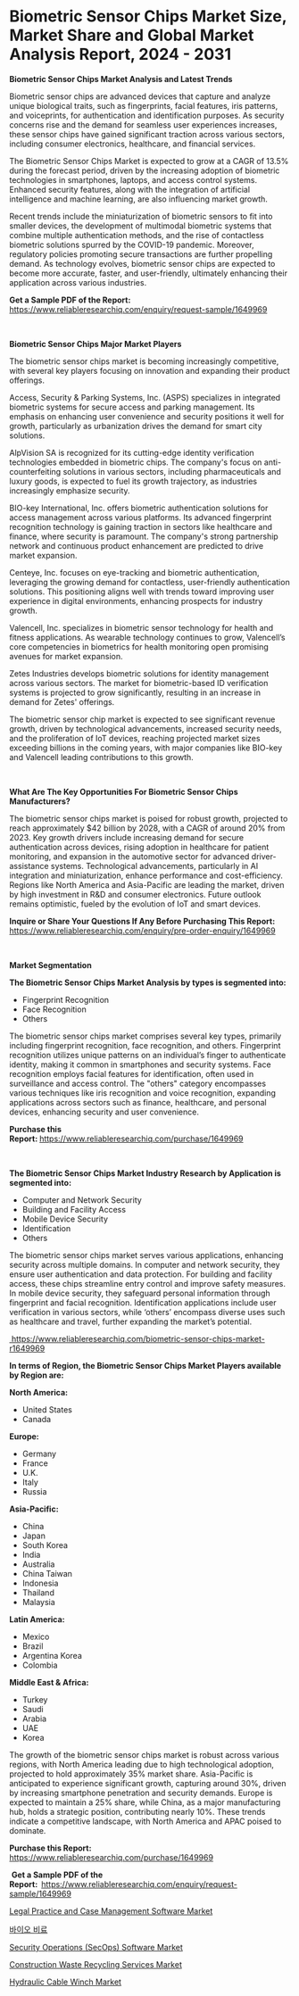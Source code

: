 <p><h1>Biometric Sensor Chips Market Size, Market Share and Global Market Analysis Report, 2024 - 2031</h1></p><p><strong>Biometric Sensor Chips Market Analysis and Latest Trends</strong></p>
<p><p>Biometric sensor chips are advanced devices that capture and analyze unique biological traits, such as fingerprints, facial features, iris patterns, and voiceprints, for authentication and identification purposes. As security concerns rise and the demand for seamless user experiences increases, these sensor chips have gained significant traction across various sectors, including consumer electronics, healthcare, and financial services.</p><p>The Biometric Sensor Chips Market is expected to grow at a CAGR of 13.5% during the forecast period, driven by the increasing adoption of biometric technologies in smartphones, laptops, and access control systems. Enhanced security features, along with the integration of artificial intelligence and machine learning, are also influencing market growth. </p><p>Recent trends include the miniaturization of biometric sensors to fit into smaller devices, the development of multimodal biometric systems that combine multiple authentication methods, and the rise of contactless biometric solutions spurred by the COVID-19 pandemic. Moreover, regulatory policies promoting secure transactions are further propelling demand. As technology evolves, biometric sensor chips are expected to become more accurate, faster, and user-friendly, ultimately enhancing their application across various industries.</p></p>
<p><strong>Get a Sample PDF of the Report:&nbsp;</strong> <a href="https://www.reliableresearchiq.com/enquiry/request-sample/1649969?utm_campaign=99&utm_medium=2&utm_source=Github&utm_content=ia&utm_term=08122024&utm_id=biometric-sensor-chips">https://www.reliableresearchiq.com/enquiry/request-sample/1649969</a></p>
<p>&nbsp;</p>
<p><strong>Biometric Sensor Chips Major Market Players</strong></p>
<p><p>The biometric sensor chips market is becoming increasingly competitive, with several key players focusing on innovation and expanding their product offerings. </p><p>Access, Security & Parking Systems, Inc. (ASPS) specializes in integrated biometric systems for secure access and parking management. Its emphasis on enhancing user convenience and security positions it well for growth, particularly as urbanization drives the demand for smart city solutions.</p><p>AlpVision SA is recognized for its cutting-edge identity verification technologies embedded in biometric chips. The company's focus on anti-counterfeiting solutions in various sectors, including pharmaceuticals and luxury goods, is expected to fuel its growth trajectory, as industries increasingly emphasize security.</p><p>BIO-key International, Inc. offers biometric authentication solutions for access management across various platforms. Its advanced fingerprint recognition technology is gaining traction in sectors like healthcare and finance, where security is paramount. The company's strong partnership network and continuous product enhancement are predicted to drive market expansion.</p><p>Centeye, Inc. focuses on eye-tracking and biometric authentication, leveraging the growing demand for contactless, user-friendly authentication solutions. This positioning aligns well with trends toward improving user experience in digital environments, enhancing prospects for industry growth.</p><p>Valencell, Inc. specializes in biometric sensor technology for health and fitness applications. As wearable technology continues to grow, Valencell’s core competencies in biometrics for health monitoring open promising avenues for market expansion.</p><p>Zetes Industries develops biometric solutions for identity management across various sectors. The market for biometric-based ID verification systems is projected to grow significantly, resulting in an increase in demand for Zetes' offerings.</p><p>The biometric sensor chip market is expected to see significant revenue growth, driven by technological advancements, increased security needs, and the proliferation of IoT devices, reaching projected market sizes exceeding billions in the coming years, with major companies like BIO-key and Valencell leading contributions to this growth.</p></p>
<p>&nbsp;</p>
<p><strong>What Are The Key Opportunities For Biometric Sensor Chips Manufacturers?</strong></p>
<p><p>The biometric sensor chips market is poised for robust growth, projected to reach approximately $42 billion by 2028, with a CAGR of around 20% from 2023. Key growth drivers include increasing demand for secure authentication across devices, rising adoption in healthcare for patient monitoring, and expansion in the automotive sector for advanced driver-assistance systems. Technological advancements, particularly in AI integration and miniaturization, enhance performance and cost-efficiency. Regions like North America and Asia-Pacific are leading the market, driven by high investment in R&D and consumer electronics. Future outlook remains optimistic, fueled by the evolution of IoT and smart devices.</p></p>
<p><strong>Inquire or Share Your Questions If Any Before Purchasing This Report:</strong> <a href="https://www.reliableresearchiq.com/enquiry/pre-order-enquiry/1649969?utm_campaign=99&utm_medium=2&utm_source=Github&utm_content=ia&utm_term=08122024&utm_id=biometric-sensor-chips">https://www.reliableresearchiq.com/enquiry/pre-order-enquiry/1649969</a></p>
<p>&nbsp;</p>
<p><strong>Market Segmentation</strong></p>
<p><strong>The Biometric Sensor Chips Market Analysis by types is segmented into:</strong></p>
<p><ul><li>Fingerprint Recognition</li><li>Face Recognition</li><li>Others</li></ul></p>
<p><p>The biometric sensor chips market comprises several key types, primarily including fingerprint recognition, face recognition, and others. Fingerprint recognition utilizes unique patterns on an individual’s finger to authenticate identity, making it common in smartphones and security systems. Face recognition employs facial features for identification, often used in surveillance and access control. The "others" category encompasses various techniques like iris recognition and voice recognition, expanding applications across sectors such as finance, healthcare, and personal devices, enhancing security and user convenience.</p></p>
<p><strong>Purchase this Report:&nbsp;</strong><a href="https://www.reliableresearchiq.com/purchase/1649969?utm_campaign=99&utm_medium=2&utm_source=Github&utm_content=ia&utm_term=08122024&utm_id=biometric-sensor-chips">https://www.reliableresearchiq.com/purchase/1649969</a></p>
<p>&nbsp;</p>
<p><strong>The Biometric Sensor Chips Market Industry Research by Application is segmented into:</strong></p>
<p><ul><li>Computer and Network Security</li><li>Building and Facility Access</li><li>Mobile Device Security</li><li>Identification</li><li>Others</li></ul></p>
<p><p>The biometric sensor chips market serves various applications, enhancing security across multiple domains. In computer and network security, they ensure user authentication and data protection. For building and facility access, these chips streamline entry control and improve safety measures. In mobile device security, they safeguard personal information through fingerprint and facial recognition. Identification applications include user verification in various sectors, while ‘others’ encompass diverse uses such as healthcare and travel, further expanding the market’s potential.</p></p>
<p><a href="https://www.reliableresearchiq.com/biometric-sensor-chips-market-r1649969?utm_campaign=99&utm_medium=2&utm_source=Github&utm_content=ia&utm_term=08122024&utm_id=biometric-sensor-chips">&nbsp;https://www.reliableresearchiq.com/biometric-sensor-chips-market-r1649969</a></p>
<p><strong>In terms of Region, the Biometric Sensor Chips Market Players available by Region are:</strong></p>
<p>
    <p> <strong> North America: </strong>
        <ul>
            <li>United States</li>
            <li>Canada</li>
        </ul>
        </p> 
    <p> <strong> Europe: </strong>
        <ul>
            <li>Germany</li>
            <li>France</li>
            <li>U.K.</li>
            <li>Italy</li>
            <li>Russia</li>
        </ul>
        </p> 
    <p> <strong> Asia-Pacific: </strong>
        <ul>
            <li>China</li>
            <li>Japan</li>
            <li>South Korea</li>
            <li>India</li>
            <li>Australia</li>
            <li>China Taiwan</li>
            <li>Indonesia</li>
            <li>Thailand</li>
            <li>Malaysia</li>
        </ul>
        </p> 
    <p> <strong> Latin America: </strong>
        <ul>
            <li>Mexico</li>
            <li>Brazil</li>
            <li>Argentina Korea</li>
            <li>Colombia</li>
        </ul>
        </p> 
    <p> <strong> Middle East & Africa: </strong>
        <ul>
            <li>Turkey</li>
            <li>Saudi</li>
            <li>Arabia</li>
            <li>UAE</li>
            <li>Korea</li>
        </ul>
    </p>
    </p>
<p><p>The growth of the biometric sensor chips market is robust across various regions, with North America leading due to high technological adoption, projected to hold approximately 35% market share. Asia-Pacific is anticipated to experience significant growth, capturing around 30%, driven by increasing smartphone penetration and security demands. Europe is expected to maintain a 25% share, while China, as a major manufacturing hub, holds a strategic position, contributing nearly 10%. These trends indicate a competitive landscape, with North America and APAC poised to dominate.</p></p>
<p><strong>Purchase this Report: </strong><a href="https://www.reliableresearchiq.com/purchase/1649969?utm_campaign=99&utm_medium=2&utm_source=Github&utm_content=ia&utm_term=08122024&utm_id=biometric-sensor-chips">https://www.reliableresearchiq.com/purchase/1649969</a></p>
<p>&nbsp;<strong>Get a Sample PDF of the Report:&nbsp;&nbsp;</strong><a href="https://www.reliableresearchiq.com/enquiry/request-sample/1649969?utm_campaign=99&utm_medium=2&utm_source=Github&utm_content=ia&utm_term=08122024&utm_id=biometric-sensor-chips">https://www.reliableresearchiq.com/enquiry/request-sample/1649969</a></p>
<p><strong></strong></p>
<p><p><a href="https://www.linkedin.com/pulse/legal-practice-case-management-software-market-trends-insights-zjmge?utm_campaign=99&utm_medium=2&utm_source=Github&utm_content=ia&utm_term=08122024&utm_id=biometric-sensor-chips">Legal Practice and Case Management Software Market</a></p><p><a href="https://github.com/sougarounis/Market-Research-Report-List-6/blob/main/100906727367.md?utm_campaign=99&utm_medium=2&utm_source=Github&utm_content=ia&utm_term=08122024&utm_id=biometric-sensor-chips">바이오 비료</a></p><p><a href="https://www.linkedin.com/pulse/security-operations-secops-software-market-dynamics-future-1zlme?utm_campaign=99&utm_medium=2&utm_source=Github&utm_content=ia&utm_term=08122024&utm_id=biometric-sensor-chips">Security Operations (SecOps) Software Market</a></p><p><a href="https://issuu.com/reportprime-2/docs/construction-waste-recycling-services-market-size-?utm_campaign=99&utm_medium=2&utm_source=Github&utm_content=ia&utm_term=08122024&utm_id=biometric-sensor-chips">Construction Waste Recycling Services Market</a></p><p><a href="https://issuu.com/reportprime-2/docs/hydraulic-cable-winch-market-size-2030.pptx?utm_campaign=99&utm_medium=2&utm_source=Github&utm_content=ia&utm_term=08122024&utm_id=biometric-sensor-chips">Hydraulic Cable Winch Market</a></p></p>